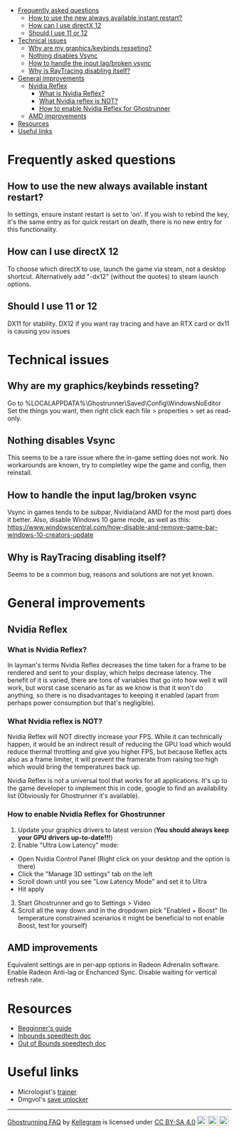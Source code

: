 - [Frequently asked questions](#frequently-asked-questions)
  - [How to use the new always available instant restart?](#how-to-use-the-new-always-available-instant-restart)
  - [How can I use directX 12](#how-can-i-use-directx-12)
  - [Should I use 11 or 12](#should-i-use-11-or-12)
- [Technical issues](#technical-issues)
  - [Why are my graphics/keybinds resseting?](#why-are-my-graphicskeybinds-resseting)
  - [Nothing disables Vsync](#nothing-disables-vsync)
  - [How to handle the input lag/broken vsync](#how-to-handle-the-input-lagbroken-vsync)
  - [Why is RayTracing disabling itself?](#why-is-raytracing-disabling-itself)
- [General improvements](#general-improvements)
  - [Nvidia Reflex](#nvidia-reflex)
    - [What is Nvidia Reflex?](#what-is-nvidia-reflex)
    - [What Nvidia reflex is NOT?](#what-nvidia-reflex-is-not)
    - [How to enable Nvidia Reflex for Ghostrunner](#how-to-enable-nvidia-reflex-for-ghostrunner)
  - [AMD improvements](#amd-improvements)
- [Resources](#resources)
- [Useful links](#useful-links)

# Frequently asked questions

## How to use the new always available instant restart?
In settings, ensure instant restart is set to 'on'. If you wish to rebind the key, it's the same entry as for quick restart on death, there is no new entry for this functionality.

## How can I use directX 12
To choose which directX to use, launch the game via steam, not a desktop shortcut. Alternatively add "-dx12" (without the quotes) to steam launch options.

## Should I use 11 or 12
DX11 for stability. DX12 if you want ray tracing and have an RTX card or dx11 is causing you issues


# Technical issues
## Why are my graphics/keybinds resseting?
Go to %LOCALAPPDATA%\Ghostrunner\Saved\Config\WindowsNoEditor
Set the things you want, then right click each file > properties > set as read-only.

## Nothing disables Vsync
This seems to be a rare issue where the in-game setting does not work. No workarounds are known, try to completley wipe the game and config, then reinstall.

## How to handle the input lag/broken vsync
Vsync in games tends to be subpar, Nvidia(and AMD for the most part) does it better.
Also, disable Windows 10 game mode, as well as this: <https://www.windowscentral.com/how-disable-and-remove-game-bar-windows-10-creators-update>

## Why is RayTracing disabling itself?
Seems to be a common bug, reasons and solutions are not yet known.


# General improvements

## Nvidia Reflex

### What is Nvidia Reflex?
In layman's terms Nvidia Reflex decreases the time taken for a frame to be rendered and sent to your display, which helps decrease latency. The benefit of it is varied, there are tons of variables that go into how well it will work, but worst case scenario as far as we know is that it won't do anything, so there is no disadvantages to keeping it enabled (apart from perhaps power consumption but that's negligible). 

### What Nvidia reflex is NOT?
Nvidia Reflex will NOT directly increase your FPS. While it can technically happen, it would be an indirect result of reducing the GPU load which would reduce thermal throttling and give you higher FPS, but because Reflex acts also as a frame limiter, it will prevent the framerate from raising too high which would bring the temperatures back up.

Nvidia Reflex is not a universal tool that works for all applications. It's up to the game developer to implement this in code, google to find an availability list (Obviously for Ghostrunner it's available).

### How to enable Nvidia Reflex for Ghostrunner
1. Update your graphics drivers to latest version (**You should always keep your GPU drivers up-to-date!!!**)
2. Enable "Ultra Low Latency" mode:
- Open Nvidia Control Panel (Right click on your desktop and the option is there)
- Click the "Manage 3D settings" tab on the left
- Scroll down until you see "Low Latency Mode" and set it to Ultra
- Hit apply
3. Start Ghostrunner and go to Settings > Video
4. Scroll all the way down and in the dropdown pick "Enabled + Boost" (In temperature constrained scenarios it might be beneficial to not enable Boost, test for yourself)

## AMD improvements
Equivalent settings are in per-app options in Radeon Adrenalin software. Enable Radeon Anti-lag or Enchanced Sync. Disable waiting for vertical refresh rate.

# Resources
- [Begginner's guide](https://docs.google.com/spreadsheets/d/1jWBOuxSY-zlBgzhkYnsVYtNJFscbObve67g9Xy_biV0/edit)
- [Inbounds speedtech doc](https://docs.google.com/spreadsheets/d/1RVfpfNUJEUBfPfs1Ch-7rmXD_IFO37Iyw50tFEgnEbY/edit?usp=sharing)
- [Out of Bounds speedtech doc](https://docs.google.com/spreadsheets/d/1r6YV0NYDE0wTVllcY1qSab4n7Z-VYIdu4Z3DuqsDE48)

# Useful links
- Micrologist's [trainer](https://github.com/Micrologist/GhostrunnerTrainer/releases)
- Dmgvol's [save unlocker](https://github.com/Dmgvol/GRUnlocker)

---
 <p xmlns:cc="http://creativecommons.org/ns#" xmlns:dct="http://purl.org/dc/terms/"><a property="dct:title" rel="cc:attributionURL" href="https://github.com/Kellegram/Ghostrunner_faq">Ghostrunning FAQ</a> by <a rel="cc:attributionURL dct:creator" property="cc:attributionName" href="https://github.com/Kellegram">Kellegram</a> is licensed under <a href="http://creativecommons.org/licenses/by-sa/4.0/?ref=chooser-v1" target="_blank" rel="license noopener noreferrer" style="display:inline-block;">CC BY-SA 4.0<img style="height:22px!important;margin-left:3px;vertical-align:text-bottom;" src="https://mirrors.creativecommons.org/presskit/icons/cc.svg?ref=chooser-v1"><img style="height:22px!important;margin-left:3px;vertical-align:text-bottom;" src="https://mirrors.creativecommons.org/presskit/icons/by.svg?ref=chooser-v1"><img style="height:22px!important;margin-left:3px;vertical-align:text-bottom;" src="https://mirrors.creativecommons.org/presskit/icons/sa.svg?ref=chooser-v1"></a></p> 









